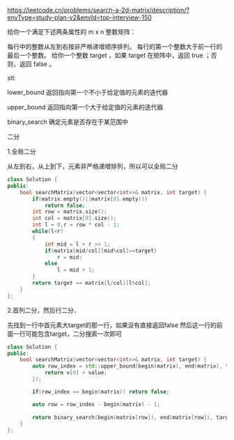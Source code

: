 https://leetcode.cn/problems/search-a-2d-matrix/description/?envType=study-plan-v2&envId=top-interview-150

给你一个满足下述两条属性的 m x n 整数矩阵：

每行中的整数从左到右按非严格递增顺序排列。
每行的第一个整数大于前一行的最后一个整数。
给你一个整数 target ，如果 target 在矩阵中，返回 true ；否则，返回 false 。



stl:

lower_bound 返回指向第一个不小于给定值的元素的迭代器

upper_bound 返回指向第一个大于给定值的元素的迭代器

binary_search 确定元素是否存在于某范围中

二分

1.全局二分

从左到右，从上到下，元素非严格递增排列，所以可以全局二分
```c++
class Solution {
public:
    bool searchMatrix(vector<vector<int>>& matrix, int target) {
        if(matrix.empty()||matrix[0].empty())
            return false;
        int row = matrix.size();
        int col = matrix[0].size();
        int l = 0,r = row * col - 1;
        while(l<r)
        {
            int mid = l + r >> 1;
            if(matrix[mid/col][mid%col]>=target)
                r = mid;
            else
                l = mid + 1;
        }
        return target == matrix[l/col][l%col];
    }
};
```


2.首列二分，然后行二分、

先找到一行中首元素大target的那一行，如果没有直接返回false
然后这一行的前面一行可能包含target，二分搜索一次即可


```c++
class Solution {
public:
    bool searchMatrix(vector<vector<int>>& matrix, int target) {
        auto row_index = std::upper_bound(begin(matrix), end(matrix), target, [](int value, const std::vector<int>& v){
            return v[0] > value;
        });

        if(row_index == begin(matrix)) return false;

        auto row = row_index - begin(matrix) - 1;
        
        return binary_search(begin(matrix[row]), end(matrix[row]), target);
    }
};
```

